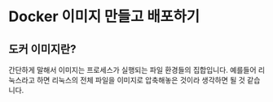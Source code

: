 # Docker 이미지 만들고 배포하기

## 도커 이미지란?

간단하게 말해서 이미지는 프로세스가 실행되는 파일 환경들의 집합입니다. 예를들어 리눅스라고 하면 리눅스의 전체 파일을 이미지로 압축해놓은 것이라 생각하면 될 것 같습니다.

<br>


